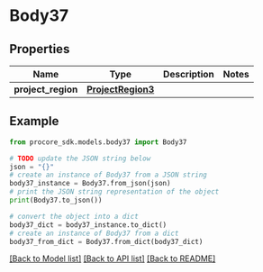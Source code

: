 # Body37


## Properties

Name | Type | Description | Notes
------------ | ------------- | ------------- | -------------
**project_region** | [**ProjectRegion3**](ProjectRegion3.md) |  | 

## Example

```python
from procore_sdk.models.body37 import Body37

# TODO update the JSON string below
json = "{}"
# create an instance of Body37 from a JSON string
body37_instance = Body37.from_json(json)
# print the JSON string representation of the object
print(Body37.to_json())

# convert the object into a dict
body37_dict = body37_instance.to_dict()
# create an instance of Body37 from a dict
body37_from_dict = Body37.from_dict(body37_dict)
```
[[Back to Model list]](../README.md#documentation-for-models) [[Back to API list]](../README.md#documentation-for-api-endpoints) [[Back to README]](../README.md)


